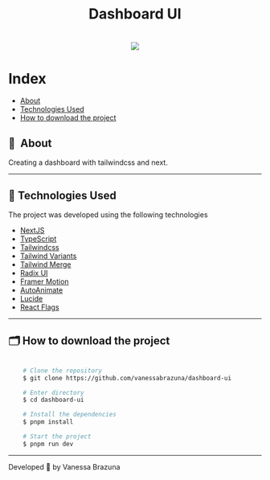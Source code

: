 <h1 align="center">
    Dashboard UI
</h1>

<h1 align="center" alt="Dashboard UI">
    <img src="https://github-production-user-asset-6210df.s3.amazonaws.com/73675022/294182057-d0c9829a-d104-4561-9b35-6eb01c3cbed7.png?X-Amz-Algorithm=AWS4-HMAC-SHA256&X-Amz-Credential=AKIAVCODYLSA53PQK4ZA%2F20240104%2Fus-east-1%2Fs3%2Faws4_request&X-Amz-Date=20240104T124507Z&X-Amz-Expires=300&X-Amz-Signature=7aa90dff935424e70b3a0b4a99c5c449df79b566cb2bb30102bbdf0b1535fdba&X-Amz-SignedHeaders=host&actor_id=0&key_id=0&repo_id=0" width: "100%" />
</h1>

# Index

- [About](#-about)
- [Technologies Used](#-technologies-used)
- [How to download the project](#-how-to-download-the-project)


## 🔖&nbsp; About

Creating a dashboard with tailwindcss and next.

---

## 🚀 Technologies Used

The project was developed using the following technologies

- [NextJS](https://nextjs.org)
- [TypeScript](https://www.typescriptlang.org)
- [Tailwindcss](https://tailwindcss.com)
- [Tailwind Variants](https://www.tailwind-variants.org)
- [Tailwind Merge](https://www.npmjs.com/package/tailwind-merge)
- [Radix UI](https://www.radix-ui.com/primitives)
- [Framer Motion](https://www.framer.com/motion/)
- [AutoAnimate](https://auto-animate.formkit.com)
- [Lucide](https://lucide.dev)
- [React Flags](https://www.npmjs.com/package/react-world-flags)

---

## 🗂 How to download the project

```bash

    # Clone the repository
    $ git clone https://github.com/vanessabrazuna/dashboard-ui

    # Enter directory
    $ cd dashboard-ui

    # Install the dependencies
    $ pnpm install

    # Start the project
    $ pnpm run dev
```

---

Developed 💜 by Vanessa Brazuna
